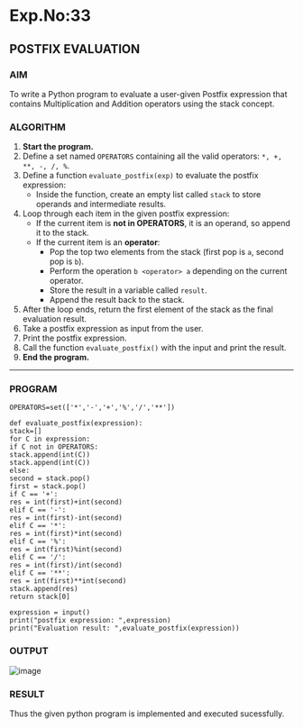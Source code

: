 # Exp.No:33  
## POSTFIX EVALUATION

### AIM  
To write a Python program to evaluate a user-given Postfix expression that contains Multiplication and Addition operators using the stack concept.

### ALGORITHM

1. **Start the program.**
2. Define a set named `OPERATORS` containing all the valid operators: `*, +, **, -, /, %`.
3. Define a function `evaluate_postfix(exp)` to evaluate the postfix expression:
   - Inside the function, create an empty list called `stack` to store operands and intermediate results.
4. Loop through each item in the given postfix expression:
   - If the current item is **not in OPERATORS**, it is an operand, so append it to the stack.
   - If the current item is an **operator**:
     - Pop the top two elements from the stack (first pop is `a`, second pop is `b`).
     - Perform the operation `b <operator> a` depending on the current operator.
     - Store the result in a variable called `result`.
     - Append the result back to the stack.
5. After the loop ends, return the first element of the stack as the final evaluation result.
6. Take a postfix expression as input from the user.
7. Print the postfix expression.
8. Call the function `evaluate_postfix()` with the input and print the result.
9. **End the program.**

---

### PROGRAM

```
OPERATORS=set(['*','-','+','%','/','**'])

def evaluate_postfix(expression):
stack=[]
for C in expression:
if C not in OPERATORS:
stack.append(int(C))
stack.append(int(C))
else:
second = stack.pop()
first = stack.pop()
if C == '+':
res = int(first)+int(second)
elif C == '-':
res = int(first)-int(second)
elif C == '*':
res = int(first)*int(second)
elif C == '%':
res = int(first)%int(second)
elif C == '/':
res = int(first)/int(second)
elif C == '**':
res = int(first)**int(second)
stack.append(res)
return stack[0]

expression = input()
print("postfix expression: ",expression)
print("Evaluation result: ",evaluate_postfix(expression))

```
### OUTPUT
![image](https://github.com/user-attachments/assets/d090f690-865e-4abf-9362-6d29d5d7e4fe)

### RESULT
Thus the given python program is implemented and executed sucessfully.
